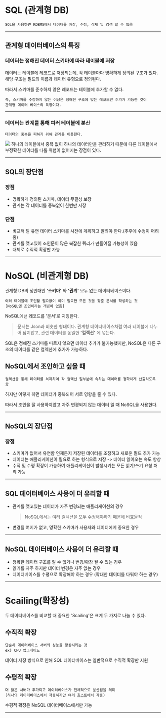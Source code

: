 # SQL (관계형 DB)

```
SQL을 사용하면 RDBMS에서 데이터를 저장, 수정, 삭제 및 검색 할 수 있음
```

---

## 관계형 데이터베이스의 특징

### 데이터는 정해진 데이터 스키마에 따라 테이블에 저장

데이터는 테이블에 레코드로 저장되는데, 각 테이블마다 명확하게 정의된 구조가 있다.
해당 구조는 필드의 이름과 데이터 유형으로 정의된다.

따라서 스키마를 준수하지 않은 레코드는 테이블에 추가할 수 없다.

```
즉, 스키마를 수정하지 않는 이상은 정해진 구조에 맞는 레코드만 추가가 가능한 것이
관계형 데이터 베이스의 특징이다.
```

---

### 데이터는 관계를 통해 여러 테이블에 분산

```
데이터의 중복을 피하기 위해 관계를 이용한다.
```

![](https://velog.velcdn.com/images/blooper20/post/1d6a4cab-4efb-4475-a45b-f66c96c00fd1/image.png)
하나의 테이블에서 중복 없이 하나의 데이터만을 관리하기 때문에 다른 테이블에서 부정확한 데이터를 다룰 위험이 없어지는 장점이 있다.

---

## SQL의 장단점

### 장점

- 명확하게 정의된 스키마, 데이터 무결성 보장
- 관계는 각 데이터를 중복없이 한번만 저장

### 단점

- 비교적 덜 유연
  데이터 스키마를 사전에 계획하고 알려야 한다.(추후에 수정이 어려움)
- 관계를 맺고있어 조인문이 많은 복잡한 쿼리가 만들어질 가능성이 있음
- 대체로 수직적 확장만 가능

---

# NoSQL (비관계형 DB)

관계형 DB의 정반대인 **'스키마'** 와 **'관계'** 모두 없는 데이터베이스이다.

```
여러 테이블에 조인할 필요없이 이미 필요한 모든 것을 갖춘 문서를 작성하는 것
[NoSQL엔 조인이라는 개념이 없음]
```

NoSQL에선 레코드를 '문서'로 지칭한다.

> 문서는 Json과 비슷한 형태이다.
> 관계형 데이터베이스처럼 여러 테이블에 나누어 담지않고, 관련 데이터를 동일한 **'컬렉션'** 에 넣는다.

SQL은 정해진 스키마를 따르지 않으면 데이터 추가가 불가능했지만,
NoSQL은 다른 구조의 데이터를 같은 컬렉션에 추가가 가능하다.

## NoSQL에서 조인하고 싶을 때

```
컬렉션을 통해 데이터를 복제하여 각 컬렉션 일부분에 속하는 데이터를 정확하게 산출하도록 함
```

하지만 이렇게 하면 데이터가 중복되어 서로 영향을 줄 수 있다.

따라서 조인을 잘 사용하지않고 자주 변경되지 않는 데이터 일 때 NoSQL을 사용한다.

---

## NoSQL의 장단점

### 장점

- 스키마가 없어서 유연함
  언제든지 저장된 데이터를 조정하고 새로운 필드 추가 가능
- 데이터는 애플리케이션이 필요로 하는 형식으로 저장
  -> 데이터 읽어오는 속도 향상
- 수직 및 수평 확장이 가능하여 애플리케이션이 발생시키는 모든 읽기/쓰기 요청 처리 가능

---

## SQL 데이터베이스 사용이 더 유리할 때

- 관계를 맺고있는 데이터가 자주 변경되는 애플리케이션의 경우
  > NoSQL에서는 여러 컬렉션을 모두 수정해야하기 때문에 비효율적
- 변경될 여지가 없고, 명확한 스키마가 사용자와 데이터에게 중요한 경우

---

## NoSQL 데이터베이스 사용이 더 유리할 때

- 정확한 데이터 구조를 알 수 없거나 변경/확장 될 수 있는 경우
- 읽기를 자주 하지만 데이터 변경은 자주 없는 경우
- 데이터베이스를 수평으로 확장해야 하는 경우
  (막대한 데이터를 다뤄야 하는 경우)

---

# Scailing(확장성)

두 데이터베이스를 비교할 때 중요한 'Scailing'은 크게 두 가지로 나눌 수 있다.

## 수직적 확장

```
단순히 데이터베이스 서버의 성능을 향상시키는 것
ex) CPU 업그레이드
```

데이터 저장 방식으로 인해 SQL 데이터베이스는 일반적으로 수직적 확장만 지원

## 수평적 확장

```
더 많은 서버가 추가되고 데이터베이스가 전체적으로 분산됨을 의미
(하나의 데이터베이스에서 작동하지만 여러 호스트에서 작동)
```

수평적 확장은 NoSQL 데이터베이스에서만 가능

---
